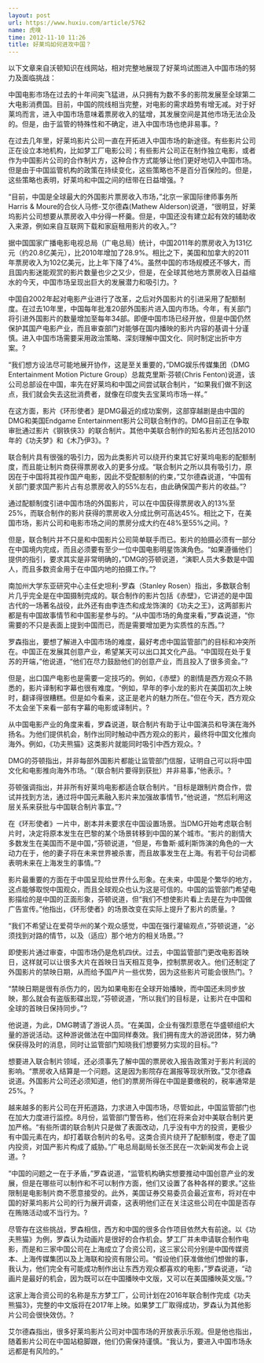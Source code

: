 ```yaml
---
layout: post
url: https://www.huxiu.com/article/5762
name: 虎嗅
time: 2012-11-10 11:26
title: 好莱坞如何进攻中国？
---
```

以下文章来自沃顿知识在线网站，相对完整地展现了好莱坞试图进入中国市场的努力及面临挑战：

中国电影市场在过去的十年间突飞猛进，从只拥有为数不多的影院发展至全球第二大电影消费国。目前，中国的院线相当完整，对电影的需求趋势有增无减。对于好莱坞而言，进入中国市场意味着票房收入的猛增，其发展空间是其他市场无法企及的。但是，由于监管的特殊性和不确定，进入中国市场也绝非易事。?

在过去几年里，好莱坞影片公司一直在开拓进入中国市场的新途径。有些影片公司正在设立本地机构，比如梦工厂电影公司；有些影片公司正在制作独立电影，或者作为中国影片公司的合作制片方，这种合作方式能够让他们更好地切入中国市场。但是由于中国监管机构的政策在持续变化，这些策略也不是百分百保险的。但是，这些策略也表明，好莱坞和中国之间的纽带在日益增强。?

“目前，中国是全球最大的外国影片票房收入市场，”北京一家国际律师事务所Harris & Moure的合伙人马修-艾尔德森(Mathew Alderson)说道，“很明显，好莱坞影片公司想要从票房收入中分得一杯羹。但是，中国还没有建立起有效的辅助收入来源，例如来自互联网下载和家庭租用影片的收入。”?

据中国国家广播电影电视总局（广电总局）统计，中国2011年的票房收入为131亿元（约20.8亿美元），比2010年增加了28.9%。相比之下，美国和加拿大的2011年票房收入为102亿美元，比上年下降了4%。虽然中国的市场规模还不够大，而且国内影迷能观赏的影片数量也少之又少，但是，在全球其他地方票房收入日益缩水的今天，中国市场呈现出巨大的发展潜力和吸引力。?

中国自2002年起对电影产业进行了改革，之后对外国影片的引进采用了配额制度。在过去10年里，中国每年批准20部外国影片进入国内市场。今年，有关部门将引进外国影片的数量增加至每年34部。即便中国市场已经开放，但是中国仍然保护其国产电影产业，而且审查部门对能够在国内播映的影片内容的基调十分谨慎。进入中国市场需要采用政治策略、深刻理解中国文化、同时制定出折中方案。?

“我们想方设法尽可能地展开协作，这是至关重要的，”DMG娱乐传媒集团（DMG Entertainment Motion Picture Group）总裁克里斯·芬顿(Chris Fenton)说道，该公司总部设在中国，率先在好莱坞和中国之间尝试联合制片，“如果我们做不到这点，我们就会失去这批消费者，就像在印度失去宝莱坞市场一样。”

在这方面，影片《环形使者》是DMG最近的成功案例，这部穿越剧是由中国的DMG和美国Endgame Entertainment影片公司联合制作的。DMG目前正在争取审批通过影片《钢铁侠3》的联合制片。其他中美联合制作的知名影片还包括2010年的《功夫梦》和《木乃伊3》。?

联合制片具有很强的吸引力，因为此类影片可以绕开约束其它好莱坞电影的配额制度，而且能让制片商获得票房收入的更多分成。“联合制片之所以具有吸引力，原因在于中国将其视作国产电影，因此不受配额制的约束，”艾尔德森说道，“中国有关部门要求国产影片占有总票房收入的55%左右，由此确保国产影片的收益。”?

通过配额制度引进中国市场的外国影片，可以在中国获得票房收入的13%至25%，而联合制作的影片获得的票房收入分成比例可高达45%。相比之下，在美国市场，影片公司和电影市场之间的票房分成大约在48%至55%之间。?

但是，联合制片并不只是和中国影片公司简单联手而已。影片的拍摄必须有一部分在中国境内完成，而且必须要有至少一位中国电影明星饰演角色。“如果遵循他们提供的指引，要求其实是非常明确的，”DMG的芬顿说道，“演职人员大多数是中国人，而且多数资金用于在中国内地的拍摄工作。”?

南加州大学东亚研究中心主任史坦利-罗森（Stanley Rosen）指出，多数联合制片几乎完全是在中国摄制完成的。联合制作的影片包括《赤壁》，它讲述的是中国古代的一场著名战役，此外还有由李连杰和成龙饰演的《功夫之王》，这两部影片都是有中国故事情节和中国影星参与的。“从中国市场的角度来看，”罗森说道，“你需要的不只是表面上提到中国而已，而是需要增加更为实质性的东西。”?

罗森指出，要想了解进入中国市场的难度，最好考虑中国监管部门的目标和冲突所在。中国正在发展其创意产业，希望某天可以出口其文化产品。“中国现在处于复苏的开端，”他说道，“他们在尽力鼓励他们的创意产业，而且投入了很多资金。”?

但是，出口国产电影也是需要一定技巧的。例如，《赤壁》的剧情是西方观众不熟悉的，影片译制和字幕也很有难度。“例如，早年的李小龙的影片在美国初次上映时，翻译得很糟糕。但是如今看来，这正是老片的魅力所在。”但在今天，西方观众不太会坐下来看一部有字幕的电影或译制片。?

从中国电影产业的角度来看，罗森说道，联合制片有助于让中国演员和导演在海外扬名。为他们提供机会，制作出同时触动中西方观众的影片，最终将中国文化推向海外。例如，《功夫熊猫》这类影片就能同时吸引中西方观众。?

DMG的芬顿指出，并非每部外国影片都能让监管部门信服，证明自己可以将中国文化和电影推向海外市场。“（联合制片要得到获批）并非易事，”他表示。?

芬顿强调指出，并非所有好莱坞电影都适合联合制片。“目标是跟制片商合作，尝试并找到方法，通过将中国元素融入影片来加强故事情节，”他说道，“然后利用这层关系来获批与中国联合制片事宜。”?

在《环形使者》一片中，剧本并未要求在中国设置场景。当DMG开始考虑联合制片时，决定将原本发生在巴黎的某个场景转移到中国的某个城市。“影片的剧情大多数发生在美国而不是中国，”芬顿说道，“但是，布鲁斯·威利斯饰演的角色的一大动力在于，他的妻子将在未来世界被杀害，而且故事发生在上海。有若干句台词都表明未来在上海发生的事情。”?

影片最重要的方面在于中国呈现给世界什么形象。在未来，中国是个繁华的地方，这点能够取悦中国观众，而且全球观众也认为这是可信的。中国的监管部门希望电影描绘的是中国的正面形象，芬顿说道，但“我们不想使影片看上去是在为中国做广告宣传。”他指出，《环形使者》的场景改变在实际上提升了影片的质量。?

“我们不希望让在爱荷华州的某个观众感觉，中国在强行灌输观点，”芬顿说道，“必须找到对路的情节，以及（适应）那个地方的相关场景。”?

即使影片通过审查，中国市场仍是危机四伏。过去，中国监管部门更改电影首映日，这样就可以让很多大片在首映日当天相互竞争，控制票房收入。他们还制定了外国影片的禁映日期，从而给予国产片一些优势，因为这些影片可能会很热门。?

“禁映日期是很有杀伤力的，因为如果电影在全球开始播映，而中国还未同步放映，那么就会有盗版影碟出现，”芬顿说道，“所以我们的目标是，让影片在中国和全球的首映日保持同步。”?

他说道，为此，DMG聘请了游说人员。“在美国，企业有强烈意愿在华盛顿组织大量的游说活动。这种游说做法在中国同样奏效。我们拥有庞大的游说团体，努力确保获得及时的消息，同时让监管部门知晓我们想要努力实现的目标。”?

想要进入联合制片领域，还必须事先了解中国的票房收入报告政策对于影片利润的影响。“票房收入结算是一个问题。这是因为影院存在漏报等现状所致。”艾尔德森说道。外国影片公司还必须知道，他们的票房所得在中国是要缴税的，税率通常是25%。?

越来越多的影片公司在开拓道路，力求进入中国市场，尽管如此，中国监管部门也在加大力度进行监控。8月份，监管部门警告称，他们在将来会对中美联合制片更加严格。“有些所谓的联合制片只是做了表面改动，几乎没有中方的投资，更极少有中国元素在内，却打着联合制片的名号。这类合资片绕开了配额制度，卷走了国内投资，对国产影片构成了威胁。”广电总局副局长张丕民在一次新闻发布会上说道。?

“中国的问题之一在于矛盾，”罗森说道，“监管机构确实想要推动中国创意产业的发展，但是在哪些可以制作和不可以制作方面，他们又设置了各种各样的要求。”这些限制是电影制片商不愿意接受的。此外，美国证券交易委员会最近宣布，将对在中国的好莱坞影片公司的行为展开调查，这表明他们正在关注这些公司在中国是否存在贿赂活动或不当行为。?

尽管存在这些挑战，罗森相信，西方和中国的很多合作项目依然大有前途。以《功夫熊猫》为例，罗森认为动画片是很好的合作机会。梦工厂并未申请联合制作电影，而是和三家中国公司在上海成立了合资公司，这三家公司分别是中国传媒资本、上海传媒集团以及上海联和投资有限公司。“假设他们获准做他们想做的事，我认为，他们完全有可能成功制作出让东西方观众都喜欢的电影，”罗森说道，“动画片是最好的机会，因为既可以在中国播映中文版，又可以在美国播映英文版。”?

这家上海合资公司的名称是东方梦工厂，公司计划在2016年联合制作完成《功夫熊猫3》，完整的中文版将在2017年上映。如果梦工厂取得成功，罗森认为其他影片公司会很快效仿。?

艾尔德森指出，很多好莱坞影片公司对中国市场的开放表示乐观。但是他也指出，随着影片公司在中国站稳脚跟，他们仍需保持谨慎。“我认为，要进入中国市场永远都是有风险的。”

